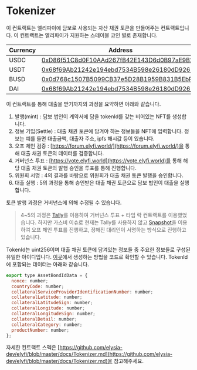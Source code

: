# Tokenizer

이 컨트랙트는 엘리파이에 담보로 사용되는 자산 채권 토큰을 만들어주는 컨트랙트입니다. 이 컨트랙트는 엘리파이가 지원하는 스테이블 코인 별로 존재합니다.

| Currency | Address |
| --- | --- |
| USDC | [0xD86f51C8d0F10AAd267fB42E143D6d0B97aE9B23](https://etherscan.io/address/0xD86f51C8d0F10AAd267fB42E143D6d0B97aE9B23) |
| USDT | [0x68f69Ab21242e194ebd7534B598e26180dD92616](https://etherscan.io/address/0x68f69Ab21242e194ebd7534B598e26180dD92616) |
| BUSD | [0x0d768c1507B5099CB37e5D28B1959B831B5EbF9e](https://bscscan.com/address/0x0d768c1507B5099CB37e5D28B1959B831B5EbF9e) |
| DAI | [0x68f69Ab21242e194ebd7534B598e26180dD92616](https://etherscan.io/address/0x68f69Ab21242e194ebd7534B598e26180dD92616) |

이 컨트랙트를 통해 대출을 받기까지의 과정을 요약하면 아래와 같습니다.

1. 발행(mint) : 담보 법인이 계약서에 담을 tokenId를 갖는 비어있는 NFT를 생성합니다.
2. 정보 기입(Settle) : 대출 채권 토큰에 담겨야 하는 정보들을 NFT에 입력합니다. 정보는 예를 들면 대출금액, 대출자 주소, ipfs 해시값 등이 있습니다.
3. 오프 체인 검증 :  [https://forum.elyfi.world/](https://forum.elyfi.world/)을 통해 대출 채권 토큰의 데이터를 검증합니다.
4. 거버넌스 투표 : [https://vote.elyfi.world](https://vote.elyfi.world)를 통해 해당 대출 채권 토큰의 발행 승인을 투표를 통해 진행합니다.
5. 위원회 서명 : 4의 결과를 바탕으로 위원회가 대출 채권 토큰 발행을 승인합니다.
6. 대출 실행 : 5의 과정을 통해 승인받은 대출 채권 토큰으로 담보 법인이 대출을 실행합니다.

토큰 발행 과정은 거버넌스에 의해 수정될 수 있습니다.

> 4~5의 과정은 [Tally](https://www.tally.xyz/)를 이용하여 거버넌스 투표 + 타임 락 컨트랙트를 이용했었습니다. 하지만 가스비 이슈로 현재는 Tally를 사용하지 않고 [Snapshot](https://vote.elyfi.world/#/)을 이용하여 오프 체인 투표를 진행하고, 정해진 대리인이 서명하는 방식으로 진행하고 있습니다.

TokenId는 uint256이며 대출 채권 토큰에 담겨있는 정보들 중 주요한 정보들로 구성된 유일한 아이디입니다. [이곳](https://github.com/elysia-dev/elyfi/blob/c8d1be2d519893a6e5fa397b32da61018e3c4913/misc/assetBond/generator.ts)에서 생성하는 방법을 코드로 확인할 수 있습니다. TokenId에 포함되는 데이터는 아래와 같습니다.

```jsx
export type AssetBondIdData = {
  nonce: number;
  countryCode: number;
  collateralServiceProviderIdentificationNumber: number;
  collateralLatitude: number;
  collateralLatitudeSign: number;
  collateralLongitude: number;
  collateralLongitudeSign: number;
  collateralDetail: number;
  collateralCategory: number;
  productNumber: number;
};
```

자세한 컨트랙트 스펙은 [https://github.com/elysia-dev/elyfi/blob/master/docs/Tokenizer.md](https://github.com/elysia-dev/elyfi/blob/master/docs/Tokenizer.md)을 참고해주세요.